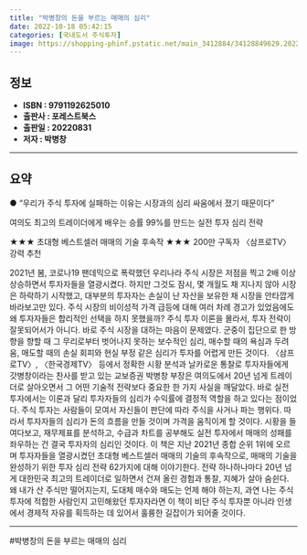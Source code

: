 ```yaml
---
title: "박병창의 돈을 부르는 매매의 심리"
date: 2022-10-18 05:42:15
categories: [국내도서 주식투자]
image: https://shopping-phinf.pstatic.net/main_3412884/34128849629.20220823121023.jpg
---
```


## **정보**

- **ISBN : 9791192625010**
- **출판사 : 포레스트북스**
- **출판일 : 20220831**
- **저자 : 박병창**

------



## **요약**

● “우리가 주식 투자에 실패하는 이유는
시장과의 심리 싸움에서 졌기 때문이다”

여의도 최고의 트레이더에게 배우는
승률 99%를 만드는 실전 투자 심리 전략

★★★ 초대형 베스트셀러 매매의 기술 후속작
★★★ 200만 구독자 〈삼프로TV〉 강력 추천

2021년 봄, 코로나19 팬데믹으로 폭락했던 우리나라 주식 시장은 저점을 찍고 2배 이상 상승하면서 투자자들을 열광시켰다. 하지만 그것도 잠시, 몇 개월도 채 지나지 않아 시장은 하락하기 시작했고, 대부분의 투자자는 손실이 난 자산을 보유한 채 시장을 안타깝게 바라보고만 있다. 주식 시장의 비이성적 가격 급등에 대해 여러 차례 경고가 있었음에도 왜 투자자들은 합리적인 선택을 하지 못했을까? 주식 투자 이론을 몰라서, 투자 전략이 잘못되어서가 아니다. 바로 주식 시장을 대하는 마음이 문제였다. 군중이 집단으로 한 방향을 향할 때 그 무리로부터 벗어나지 못하는 보수적인 심리, 매수할 때의 욕심과 두려움, 매도할 때의 손실 회피와 현실 부정 같은 심리가 투자를 어렵게 만든 것이다.
〈삼프로TV〉, 〈한국경제TV〉 등에서 정확한 시황 분석과 날카로운 통찰로 투자자들에게 갓병창이라는 찬사를 받고 있는 교보증권 박병창 부장은 여의도에서 20년 넘게 트레이더로 살아오면서 그 어떤 기술적 전략보다 중요한 한 가지 사실을 깨달았다. 바로 실전 투자에서는 이론과 달리 투자자들의 심리가 수익률에 결정적 역할을 하고 있다는 점이었다. 
주식 투자는 사람들이 모여서 자신들이 판단에 따라 주식을 사거나 파는 행위다. 따라서 투자자들의 심리가 돈의 흐름을 만들 것이며 가격을 움직이게 할 것이다. 시황을 들여다보고, 재무제표를 분석하고, 수급과 차트를 공부해도 실전 투자에서 매매의 성패를 좌우하는 건 결국 투자자의 심리인 것이다.
이 책은 지난 2021년 종합 순위 1위에 오르며 투자자들을 열광시켰던 초대형 베스트셀러 매매의 기술의 후속작으로, 매매의 기술을 완성하기 위한 투자 심리 전략 62가지에 대해 이야기한다. 전략 하나하나마다 20년 넘게 대한민국 최고의 트레이더로 일하면서 건져 올린 경험과 통찰, 지혜가 살아 숨쉰다. 왜 내가 산 주식만 떨어지는지, 도대체 매수와 매도는 언제 해야 하는지, 과연 나는 주식 투자에 적합한 사람인지 고민해왔던 투자자라면 이 책이 비단 주식 투자뿐 아니라 인생에서 경제적 자유를 획득하는 데 있어서 훌륭한 길잡이가 되어줄 것이다.

------

#박병창의 돈을 부르는 매매의 심리



